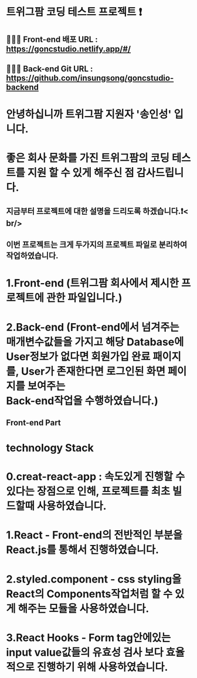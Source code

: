 # 트위그팜 코딩 테스트 프로젝트 ❗️
## 👨🏻‍💻 Front-end 배포 URL : https://goncstudio.netlify.app/#/
## 👨🏻‍💻 Back-end Git URL : https://github.com/insungsong/goncstudio-backend

# 안녕하십니까 트위그팜 지원자 '송인성' 입니다.<br/>
# 좋은 회사 문화를 가진 트위그팜의 코딩 테스트를 지원 할 수 있게 해주신 점 감사드립니다.<br/>

## 지금부터 프로젝트에 대한 설명을 드리도록 하겠습니다.❗️< br/>

## 이번 프로젝트는 크게 두가지의 프로젝트 파일로 분리하여 작업하였습니다.
# 1.Front-end (트위그팜 회사에서 제시한 프로젝트에 관한 파일입니다.)
# 2.Back-end (Front-end에서 넘겨주는 매개변수값들을 가지고 해당 Database에 User정보가 없다면 회원가입 완료 패이지를, User가 존재한다면 로그인된 화면 페이지를 보여주는<br/> Back-end작업을 수행하였습니다.)

## Front-end Part

# technology Stack
# 0.creat-react-app : 속도있게 진행할 수 있다는 장점으로 인해, 프로젝트를 최초 빌드할때 사용하였습니다.
# 1.React - Front-end의 전반적인 부분을 React.js를 통해서 진행하였습니다.
# 2.styled.component - css styling을 React의 Components작업처럼 할 수 있게 해주는 모듈을 사용하였습니다.
# 3.React Hooks - Form tag안에있는 input value값들의 유효성 검사 보다 효율적으로 진행하기 위해 사용하였습니다.





